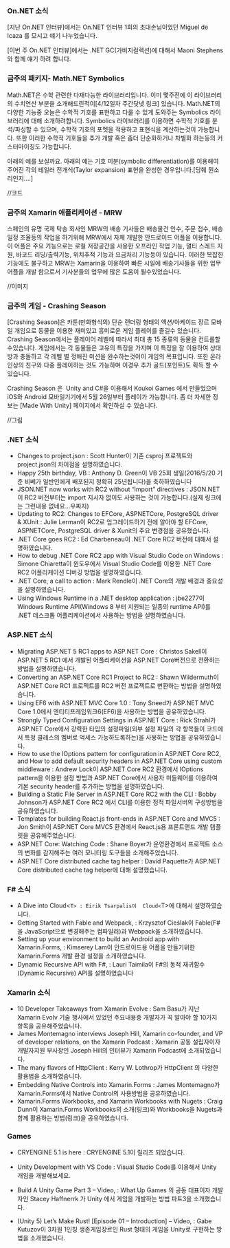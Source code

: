 ### On.NET 소식
[지난 On.NET 인터뷰]에서는 On.NET 인터뷰 1회의 초대손님이었던 Miguel de Icaza 를 모시고 얘기 나누었습니다.

[이번 주 On.NET 인터뷰]에서는 .NET GC(가비지컬렉션)에 대해서 Maoni Stephens와 함께 얘기 하려 합니다.

### 금주의 패키지- Math.NET Symbolics
Math.NET은 수학 관련한 다재다능한 라이브러리입니다. 이미 몇주전에  이 라이브러리의 수치연산 부분을 소개해드린적이[4/12일자 주간닷넷 링크] 있습니다. Math.NET의 다양한 기능중 오늘은 수학적 기호를 표현하고 다룰 수 있게 도와주는 Symbolics 라이브러리에 대해 소개하려합니다. Symbolics  라이브러리를 이용하면 수학적 기호를 분석/파싱할 수 있으며, 수학적 기호의 포멧을 적용하고 표현식을 계산하는것이 가능합니다. 또한 이러한 수학적 기호들을 추가 개발 혹은 좀더 단순화하거나 차별화 하는등의 커스터마이징도 가능합니다.

아래의 예를 보실까요.
아래의 예는 기호 미분(symbolic differentiation)를 이용해여 주어진 각의 테일러 전개식(Taylor expansion) 표현을 완성한 경우입니다.[당췌 뭔소리인지….]
 
//코드

### 금주의 Xamarin 애플리케이션 - MRW
스페인의 유명 국제 탁송 회사인  MRW의 배송 기사들은 배송물건 인수, 주문 접수,  배송 일정 조율등의 작업을 하기위해 MRW에서 자체 개발한 안드로이드 어플을 이용합니다. 이 어플은 주요 기능으로는 로컬 저장공간을 사용한 오프라인 작업 기능, 멀티 스레드 지원, 바코드 리딩/출력기능, 위치추적 기능과 요금처리 기능등이 있습니다.
이러한 복잡한 기능에도 불구하고 MRW는 Xamarin을 이용하여 빠른 시일에 배송기사들을 위한 업무 어플을 개발 함으로서 기사분들의 업무에 많은 도움이 될수있었습니다.

//이미지  

### 금주의 게임 - Crashing Season
[Crashing Season]은 카툰(만화형식의) 단순 랜더링 형태의 액션/아케이드 장르 모바일 개임으로 동물을 이용한 재미있고 흥미로운 게임 플레이를 즐길수 있습니다. Crashing Season에서는 플레이어 레벨에 따라서  최대 총 15 종류의 동물을 컨트롤할수있습니다. 게임에서는 각 동물들은 고유의 특징을 가지며 이 특징을 잘 이용하여 상대방과 충돌하고 각 레벨 별 정해진 미션을 완수하는것이이 게임의 목표입니다. 또한 온라인상의 친구와 다중 플레이하는 것도 가능하며 이경우 추가 골드(포인트)도 획득 할 수 있습니다.

Crashing Season 은  Unity and C#을 이용해서 Koukoi Games 에서 만들었으며 iOS와 Android 모바일기기에서 5월 26일부터 플레이가 가능합니다.
좀 더 자세한 정보는 [Made With Unity] 페이지에서 확인하실 수 있습니다. 

//그림


### .NET 소식
* Changes to project.json : Scott Hunter이 기존 csproj 프로젝트와 project.json의 차이점을 설명하였습니다.
* Happy 25th birthday, VB : Anthony D. Green이 VB 25회 생일(2016/5/20 기준 비베가 일반인에게 배포된지 정확히 25년됩니다)을 축하하였습니다
* JSON.NET now works with RC2 without “import” directives : JSON.NET이 RC2 버전부터는 import 지시자 없이도 사용하는 것이 가능합니다.(실제 링크에는 그런내용 없네요...우짜지)
* Updating to RC2: Changes to EFCore, ASPNETCore, PostgreSQL driver & XUnit : Julie Lerman이 RC2로 업그레이드하기 전에 알아야 할 EFCore, ASPNETCore, PostgreSQL driver & Xunit의 주요 변경점을 공유했습니다.   
* .NET Core goes RC2 : Ed Charbeneau이 .NET Core RC2 버전에 대해서 설명하였습니다.
* How to debug .NET Core RC2 app with Visual Studio Code on Windows : Simone Chiaretta이 윈도우에서 Visual Studio Code를 이용한 .NET Core RC2 어플리케이션 디버깅 방법을 설명하였습니다.
* .NET Core, a call to action : Mark Rendle이 .NET Core의 개발 배경과 중요성을 설명하였습니다.  
* Using Windows Runtime in a .NET desktop application : jbe2277이 Windows Runtime API(Windows 8 부터 지원되는 일종의 runtime API)를 .NET 데스크톱 어플리케이션에서 사용하는 방법을 설명하였습니다.

### ASP.NET 소식
* Migrating ASP.NET 5 RC1 apps to ASP.NET Core : Christos Sakell이 ASP.NET 5 RC1 에서 개발된 어플리케이션을 ASP.NET Core버전으로 전환하는 방법을 설명하였습니다.
* Converting an ASP.NET Core RC1 Project to RC2 : Shawn Wildermuth이 ASP.NET Core RC1 프로젝트를 RC2 버전 프로젝트로 변환하는 방법을 설명하였습니다.
* Using EF6 with ASP.NET MVC Core 1.0 : Tony Sneed가 ASP.NET MVC Core 1.0에서 엔티티프레임워크6(EF6)을 사용하는 방법을 공유하였습니다.
* Strongly Typed Configuration Settings in ASP.NET Core : Rick Strahl가 ASP.NET Core에서 강력한 타입의 설정파일(외부 설정 파일의 각 항목들이 코드에서 특정 클레스의 멤버로 억세스 가능하도록하는)을 사용하는 방법을 공유하였습니다.
* How to use the IOptions pattern for configuration in ASP.NET Core RC2, and How to add default security headers in ASP.NET Core using custom middleware : Andrew Lock이 ASP.NET Core RC2 환경에서 IOptions pattern을 이용한 설정 방법과 ASP.NET Core에서 사용자 미들웨어를 이용하여 기본 security header를 추가하는 방법을 설명하였습니다.
* Building a Static File Server in ASP.NET Core RC2 with the CLI : Bobby Johnson가 ASP.NET Core RC2 에서 CLI를 이용한 정적 파일서버의 구성방법을 공유하였습니다. 
* Templates for building React.js front-ends in ASP.NET Core and MVC5 : Jon Smith이 ASP.NET Core MVC5 환경에서 React.js용 프론트앤드 개발 템플릿을 공유해주었습니다.
* ASP.NET Core: Watching Code : Shane Boyer가 운영환경에서 프로젝트 소스의 변화를 감지해주는 여러 모니터링 도구들을 소개해주었습니다.
* ASP.NET Core distributed cache tag helper : David Paquette가 ASP.NET Core distributed cache tag helper에 대해 설명했습니다. 

### F# 소식
* A Dive into Cloud<`T> : Eirik Tsarpalis이  Cloud<`T>에 대해서 설명하였습니다.
* Getting Started with Fable and Webpack, : Krzysztof Cieślak이  Fable(F#을 JavaScript으로 변경해주는 컴파일러)과 Webpack을 소개하였습니다.
* Setting up your environment to build an Android app with Xamarin.Forms, : Kimserey Lam이 안드로이드용 어플을 만들기위한 Xamarin.Forms 개발 환경 설정을 소개하였습니다.
* Dynamic Recursive API with F#, : Lauri Taimila이 F#의 동적 재귀함수(Dynamic Recursive) API를 설명하였습니다

### Xamarin 소식
* 10 Developer Takeaways from Xamarin Evolve : Sam Basu가 지난 Xamarin Evolv 기술 행사에서 있었던 주요내용중 개발자가 꼭 알아야 할 10가지 항목을 공유해주었습니다.
* James Montemagno interviews Joseph Hill, Xamarin co-founder, and VP of developer relations, on the Xamarin Podcast : Xamarin 공동 설립자이자 개발자지원 부사장인 Joseph Hill의 인터뷰가  Xamarin Podcast에 소개되었습니다.
* The many flavors of HttpClient : Kerry W. Lothrop가 HttpClient 의 다양한 활용법을 소개하였습니다.
* Embedding Native Controls into Xamarin.Forms : James Montemagno가 Xamarin.Forms에서 Native Control의 사용방법을 공유하였습니다.
* Xamarin.Forms Workbooks, and Xamarin Workbooks with Nugets : Craig Dunn이 Xamarin.Forms Workbooks의 소개(링크)와  Workbooks을 Nugets과 함께 활용하는 방법(링크)을 공유하였습니다.

### Games 
* CRYENGINE 5.1 is here : CRYENGINE 5.1이 릴리즈 되었습니다.
* Unity Development with VS Code : Visual Studio Code를 이용해서 Unity 개임을 개발해보세요.
* Build A Unity Game Part 3 – Video, : What Up Games 의 공동 대표이자 개발자인 Stacey Haffnerrk 가 Unity 에서 게임을 개발하는 방법 파트3을 소개했습니다.

* (Unity 5) Let’s Make Rust! [Episode 01 – Introduction] – Video, : Gabe Kutuzov이 3차원 1인칭 생존게임장르인 Rust 형태의 게임을 Unity로 구현하는 방법을 소개했습니다.
